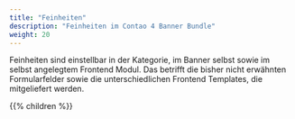 ```yaml
---
title: "Feinheiten"
description: "Feinheiten im Contao 4 Banner Bundle"
weight: 20
---
```


Feinheiten sind einstellbar in der Kategorie, im Banner selbst sowie im selbst
angelegtem Frontend Modul. Das betrifft die bisher nicht erwähnten Formularfelder
sowie die unterschiedlichen Frontend Templates, die mitgeliefert werden.


{{% children %}}